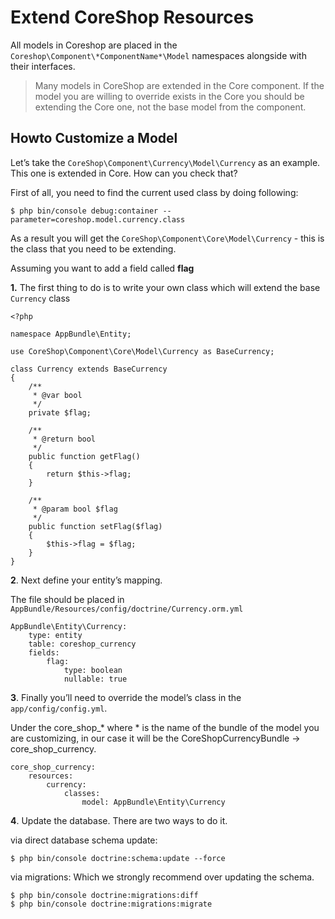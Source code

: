 # Extend CoreShop Resources

All models in Coreshop are placed in the ```Coreshop\Component\*ComponentName*\Model``` namespaces alongside with their interfaces.

> Many models in CoreShop are extended in the Core component. If the model you are willing to override exists in the Core you should be extending the Core one, not the base model from the component.

## Howto Customize a Model

Let’s take the ```CoreShop\Component\Currency\Model\Currency``` as an example. This one is extended in Core. How can you check that?

First of all, you need to find the current used class by doing following:

```
$ php bin/console debug:container --parameter=coreshop.model.currency.class
```

As a result you will get the ```CoreShop\Component\Core\Model\Currency``` - this is the class that you need to be extending.

Assuming you want to add a field called **flag**

**1.** The first thing to do is to write your own class which will extend the base ```Currency``` class

```
<?php

namespace AppBundle\Entity;

use CoreShop\Component\Core\Model\Currency as BaseCurrency;

class Currency extends BaseCurrency
{
    /**
     * @var bool
     */
    private $flag;

    /**
     * @return bool
     */
    public function getFlag()
    {
        return $this->flag;
    }

    /**
     * @param bool $flag
     */
    public function setFlag($flag)
    {
        $this->flag = $flag;
    }
}
```

**2**. Next define your entity’s mapping.

The file should be placed in ```AppBundle/Resources/config/doctrine/Currency.orm.yml```

```
AppBundle\Entity\Currency:
    type: entity
    table: coreshop_currency
    fields:
        flag:
            type: boolean
            nullable: true
```

**3**. Finally you’ll need to override the model’s class in the ```app/config/config.yml```.

Under the core_shop_* where * is the name of the bundle of the model you are customizing, in our case it will be the CoreShopCurrencyBundle -> core_shop_currency.


```
core_shop_currency:
    resources:
        currency:
            classes:
                model: AppBundle\Entity\Currency
```

**4**. Update the database. There are two ways to do it.

via direct database schema update:

```
$ php bin/console doctrine:schema:update --force
```

via migrations:
Which we strongly recommend over updating the schema.

```
$ php bin/console doctrine:migrations:diff
$ php bin/console doctrine:migrations:migrate
```